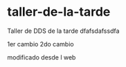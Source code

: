 # taller-de-la-tarde

Taller de DDS de la tarde
dfafsdafssdfa

1er cambio
2do cambio

modificado desde l web

